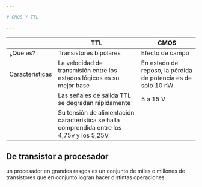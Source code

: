 ```yaml
---

# CMOS Y TTL

---
```




|                  | TTL                                                                                        | CMOS                                                          |
|------------------|--------------------------------------------------------------------------------------------|---------------------------------------------------------------|
| ¿Que es?         | Transistores bipolares                                                                     | Efecto de campo                                               |
| Características  | La velocidad de transmisión entre los estados lógicos es su mejor base                     | En estado de reposo, la pérdida de potencia es de solo 10 nW. |
|                  | Las señales de salida TTL se degradan rápidamente                                          | 5 a 15 V                                                      |
|                  | Su tensión de alimentación característica se halla comprendida entre los 4,75v y los 5,25V |                                                               |


## De transistor a procesador

un procesador en grandes rasgos es un conjunto de miles o millones de transistores que en conjunto logran hacer distintas operaciones.